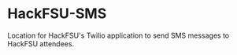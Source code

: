 HackFSU-SMS
===========

Location for HackFSU's Twilio application to send SMS messages to HackFSU attendees.
